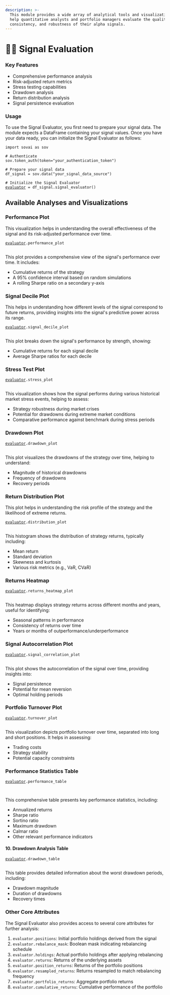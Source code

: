 ```yaml
---
description: >-
  This module provides a wide array of analytical tools and visualizations to
  help quantitative analysts and portfolio managers evaluate the quality,
  consistency, and robustness of their alpha signals.
---
```


# 🤹‍♂️ Signal Evaluation

### Key Features

* Comprehensive performance analysis
* Risk-adjusted return metrics
* Stress testing capabilities
* Drawdown analysis
* Return distribution analysis
* Signal persistence evaluation

### Usage

To use the Signal Evaluator, you first need to prepare your signal data. The module expects a DataFrame containing your signal values. Once you have your data ready, you can initialize the Signal Evaluator as follows:

<pre class="language-python"><code class="lang-python">import sovai as sov

# Authenticate
sov.token_auth(token="your_authentication_token")

# Prepare your signal data
df_signal = sov.data("your_signal_data_source")

# Initialize the Signal Evaluator
<a data-footnote-ref href="#user-content-fn-1">evaluator</a> = df_signal.signal_evaluator()
</code></pre>

## Available Analyses and Visualizations

### Performance Plot

This visualization helps in understanding the overall effectiveness of the signal and its risk-adjusted performance over time.

<pre class="language-python"><code class="lang-python"><a data-footnote-ref href="#user-content-fn-2">evaluator</a>.performance_plot
</code></pre>

<figure><img src="../.gitbook/assets/image.png" alt=""><figcaption></figcaption></figure>

This plot provides a comprehensive view of the signal's performance over time. It includes:

* Cumulative returns of the strategy
* A 95% confidence interval based on random simulations
* A rolling Sharpe ratio on a secondary y-axis

### Signal Decile Plot

This helps in understanding how different levels of the signal correspond to future returns, providing insights into the signal's predictive power across its range.

<pre class="language-python"><code class="lang-python"><a data-footnote-ref href="#user-content-fn-3">evaluator</a>.signal_decile_plot
</code></pre>

<figure><img src="../.gitbook/assets/image (1).png" alt=""><figcaption></figcaption></figure>

This plot breaks down the signal's performance by strength, showing:

* Cumulative returns for each signal decile
* Average Sharpe ratios for each decile

### Stress Test Plot

<pre class="language-python"><code class="lang-python"><a data-footnote-ref href="#user-content-fn-4">evaluator</a>.stress_plot
</code></pre>

<figure><img src="../.gitbook/assets/image (2).png" alt=""><figcaption></figcaption></figure>

This visualization shows how the signal performs during various historical market stress events, helping to assess:

* Strategy robustness during market crises
* Potential for drawdowns during extreme market conditions
* Comparative performance against benchmark during stress periods

### Drawdown Plot

<pre class="language-python"><code class="lang-python"><a data-footnote-ref href="#user-content-fn-5">evaluator</a>.drawdown_plot
</code></pre>

<figure><img src="../.gitbook/assets/image (3).png" alt=""><figcaption></figcaption></figure>

This plot visualizes the drawdowns of the strategy over time, helping to understand:

* Magnitude of historical drawdowns
* Frequency of drawdowns
* Recovery periods

### Return Distribution Plot

This plot helps in understanding the risk profile of the strategy and the likelihood of extreme returns.

<pre class="language-python"><code class="lang-python"><a data-footnote-ref href="#user-content-fn-6">evaluator</a>.distribution_plot
</code></pre>

<figure><img src="../.gitbook/assets/image (4).png" alt=""><figcaption></figcaption></figure>

This histogram shows the distribution of strategy returns, typically including:

* Mean return
* Standard deviation
* Skewness and kurtosis
* Various risk metrics (e.g., VaR, CVaR)

### &#x20;Returns Heatmap

<pre class="language-python"><code class="lang-python"><a data-footnote-ref href="#user-content-fn-7">evaluator</a>.returns_heatmap_plot
</code></pre>

<figure><img src="../.gitbook/assets/image (5).png" alt=""><figcaption></figcaption></figure>

This heatmap displays strategy returns across different months and years, useful for identifying:

* Seasonal patterns in performance
* Consistency of returns over time
* Years or months of outperformance/underperformance

### Signal Autocorrelation Plot

<pre class="language-python"><code class="lang-python"><a data-footnote-ref href="#user-content-fn-8">evaluator</a>.signal_correlation_plot
</code></pre>

<figure><img src="../.gitbook/assets/image (6).png" alt=""><figcaption></figcaption></figure>

This plot shows the autocorrelation of the signal over time, providing insights into:

* Signal persistence
* Potential for mean reversion
* Optimal holding periods

### Portfolio Turnover Plot

<pre class="language-python"><code class="lang-python"><a data-footnote-ref href="#user-content-fn-9">evaluator</a>.turnover_plot
</code></pre>

<figure><img src="../.gitbook/assets/image (7).png" alt=""><figcaption></figcaption></figure>

This visualization depicts portfolio turnover over time, separated into long and short positions. It helps in assessing:

* Trading costs
* Strategy stability
* Potential capacity constraints

### Performance Statistics Table

<pre class="language-python"><code class="lang-python"><a data-footnote-ref href="#user-content-fn-10">evaluator</a>.performance_table
</code></pre>

<figure><img src="../.gitbook/assets/image (69).png" alt=""><figcaption></figcaption></figure>

<figure><img src="../.gitbook/assets/image (73).png" alt=""><figcaption></figcaption></figure>

This comprehensive table presents key performance statistics, including:

* Annualized returns
* Sharpe ratio
* Sortino ratio
* Maximum drawdown
* Calmar ratio
* Other relevant performance indicators

#### 10. Drawdown Analysis Table

<pre class="language-python"><code class="lang-python"><a data-footnote-ref href="#user-content-fn-11">evaluator</a>.drawdown_table
</code></pre>

<figure><img src="../.gitbook/assets/image (9).png" alt=""><figcaption></figcaption></figure>

This table provides detailed information about the worst drawdown periods, including:

* Drawdown magnitude
* Duration of drawdowns
* Recovery times

### Other Core Attributes

The Signal Evaluator also provides access to several core attributes for further analysis:

1. `evaluator.positions`: Initial portfolio holdings derived from the signal
2. `evaluator.rebalance_mask`: Boolean mask indicating rebalancing schedule
3. `evaluator.holdings`: Actual portfolio holdings after applying rebalancing
4. `evaluator.returns`: Returns of the underlying assets
5. `evaluator.position_returns`: Returns of the portfolio positions
6. `evaluator.resampled_returns`: Returns resampled to match rebalancing frequency
7. `evaluator.portfolio_returns`: Aggregate portfolio returns
8. `evaluator.cumulative_returns`: Cumulative performance of the portfolio



[^1]: Class Module

[^2]: <mark style="color:blue;">class module</mark>

[^3]: class module

[^4]: class module

[^5]: class module

[^6]: class module

[^7]: class module

[^8]: class module

[^9]: class module

[^10]: class module

[^11]: class module
